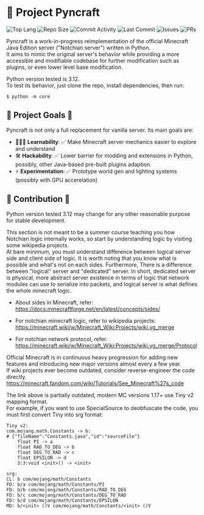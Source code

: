 # 🧱 Project Pyncraft
![Top Lang](https://img.shields.io/github/languages/top/risusan87/mcpyserver)
![Repo Size](https://img.shields.io/github/repo-size/risusan87/mcpyserver)
![Commit Activity](https://img.shields.io/github/commit-activity/m/risusan87/mcpyserver)
![Last Commit](https://img.shields.io/github/last-commit/risusan87/mcpyserver)
![Issues](https://img.shields.io/github/issues/risusan87/mcpyserver)
![PRs](https://img.shields.io/github/issues-pr/risusan87/mcpyserver)



Pyncraft is a work-in-progress reimplementation of the official Minecraft Java Edition server ("Notchian server") written in Python.  
It aims to mimic the original server's behavior while providing a more accessible and modifiable codebase for further modification such as plugins, or even lower level base modification.

Python version tested is 3.12.<br>
To test its behavior, just clone the repo, install dependencies, then run:
```
$ python -m core
```

## 🚀 Project Goals 🚀

Pyncraft is not only a full replacement for vanilla server. Its main goals are:
- 👩🏻‍💻 **Learnability**: ✅ Make Minecraft server mechanics easier to explore and understand
- 🛠️ **Hackability**: ✅ Lower barrier for modding and extensions in Python, possibly, other Java-based pre-built plugins adaption.
- ⚡ **Experimentation**: ✅ Prototype world gen and lighting systems (possibly with GPU accerelation)

## 🤝 Contribution 🤝

Python version tested 3.12 may change for any other reasonable purpose for stable development.

This section is not meant to be a summer course teaching you how Notchian logic internally works, so start by understanding logic by visiting some wikipedia projects.<br>
At bare minimum, you must understand difference between logical server side and client side of logic. It is worth noting that you know what is possible and what's not on each sides. Furthermore, There is a difference between "logical" server and "dedicated" server. In short, dedicated server is physical, more abstract server existence in terms of logic that network modules can use to serialize into packets, and logical server is what defines the whole minecraft logic.
- About sides in Minecraft, refer:<br>
https://docs.minecraftforge.net/en/latest/concepts/sides/

- For notchian minecraft logic, refer to wikipedia projects:<br>
https://minecraft.wiki/w/Minecraft_Wiki:Projects/wiki.vg_merge

- For notchian network protocol, refer:<br>
https://minecraft.wiki/w/Minecraft_Wiki:Projects/wiki.vg_merge/Protocol

Official Minecraft is in continuous heavy progression for adding new features and introducing new major versions almost every a few year.<br>
If wiki projects ever become outdated, consider reverse-engineer the code directly.<br>
https://minecraft.fandom.com/wiki/Tutorials/See_Minecraft%27s_code

The link above is partially outdated, modern MC versions 1.17+ use Tiny v2 mapping format.<br>
For example, if you want to use SpecialSource to deobfuscate the code, you must first convert Tiny into srg format:
```
Tiny v2:
com.mojang.math.Constants -> b:
# {"fileName":"Constants.java","id":"sourceFile"}
    float PI -> a
    float RAD_TO_DEG -> b
    float DEG_TO_RAD -> c
    float EPSILON -> d
    3:3:void <init>() -> <init>
```
```
srg:
CL: b com/mojang/math/Constants
FD: b/a com/mojang/math/Constants/PI
FD: b/b com/mojang/math/Constants/RAD_TO_DEG
FD: b/c com/mojang/math/Constants/DEG_TO_RAD
FD: b/d com/mojang/math/Constants/EPSILON
MD: b/<init> ()V com/mojang/math/Constants/<init> ()V
```




